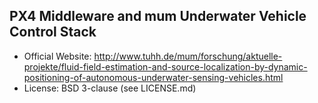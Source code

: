 ## PX4 Middleware and mum Underwater Vehicle Control Stack ##

*    Official Website: http://www.tuhh.de/mum/forschung/aktuelle-projekte/fluid-field-estimation-and-source-localization-by-dynamic-positioning-of-autonomous-underwater-sensing-vehicles.html
*    License: BSD 3-clause (see LICENSE.md)

